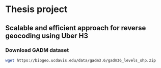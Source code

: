 # Thesis project
## Scalable and efficient approach for reverse geocoding using Uber H3

### Download GADM dataset
```bash
wget https://biogeo.ucdavis.edu/data/gadm3.6/gadm36_levels_shp.zip
```